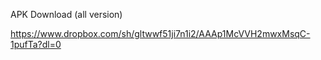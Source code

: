 APK Download (all version)

https://www.dropbox.com/sh/gltwwf51ji7n1i2/AAAp1McVVH2mwxMsqC-1pufTa?dl=0
